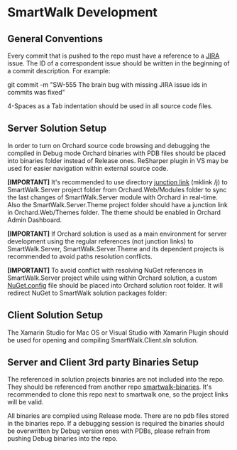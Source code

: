 SmartWalk Development
=====================

General Conventions
-------------------
Every commit that is pushed to the repo must have a reference to a [JIRA](https://smartwalk.atlassian.net) issue. The ID of a correspondent issue should be written in the beginning of a commit description. For example:

git commit -m "SW-555 The brain bug with missing JIRA issue ids in commits was fixed"

4-Spaces as a Tab indentation should be used in all source code files. 

Server Solution Setup
---------------------
In order to turn on Orchard source code browsing and debugging the compiled in Debug mode Orchard binaries with PDB files should be placed into binaries folder instead of Release ones. ReSharper plugin in VS may be used for easier navigation within external source code.

**[IMPORTANT]** It's recommended to use directory [junction link](https://github.com/ievgen/smartwalk/blob/master/Server/Misc/orchard-make-hardlink.txt) (mklink /j) to SmartWalk.Server project folder from Orchard.Web/Modules folder to sync the last changes of SmartWalk.Server module with Orchard in real-time. Also the SmartWalk.Server.Theme project folder should have a junction link in Orchard.Web/Themes folder. The theme should be enabled in Orchard Admin Dashboard.

**[IMPORTANT]** If Orchard solution is used as a main environment for server development using the regular references (not junction links) to SmartWalk.Server, SmartWalk.Server.Theme and its dependent projects is recommended to avoid paths resolution conflicts.

**[IMPORTANT]** To avoid conflict with resolving NuGet references in SmartWalk.Server project while using within Orchard solution, a custom [NuGet.config](https://github.com/ievgen/smartwalk/blob/master/Server/Misc/NuGet.config) file should be placed into Orchard solution root folder. It will redirect NuGet to SmartWalk solution packages folder:

  <config>
    <add key="repositorypath" value="C:\Git\smartwalk\packages" />
  </config> 

Client Solution Setup
---------------------
The Xamarin Studio for Mac OS or Visual Studio with Xamarin Plugin should be used for opening and compiling SmartWalk.Client.sln solution.

Server and Client 3rd party Binaries Setup
-------------------------------------------
The referenced in solution projects binaries are not included into the repo. They should be referenced from another repo [smartwalk-binaries](https://github.com/ievgen/smartwalk-binaries). It's recommended to clone this repo next to smartwalk one, so the project links will be valid.

All binaries are complied using Release mode. There are no pdb files stored in the binaries repo. If a debugging session is required the binaries should be overwritten by Debug version ones with PDBs, please refrain from pushing Debug binaries into the repo.

